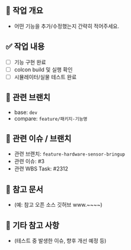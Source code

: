 ## 🔧 작업 개요
- 어떤 기능을 추가/수정했는지 간략히 적어주세요.

## ✅ 작업 내용
- [ ] 기능 구현 완료
- [ ] colcon build 및 실행 확인
- [ ] 시뮬레이터/실물 테스트 완료

## 📂 관련 브랜치
- base: `dev`
- compare: `feature/패키지-기능명`

## 🔗 관련 이슈 / 브랜치

- 관련 브랜치: `feature-hardware-sensor-bringup`
- 관련 이슈: #3
- 관련 WBS Task: #2312

## 🔗 참고 문서
- (예: 참고 오픈 소스 깃허브 www.~~~~)


## 💬 기타 참고 사항
- (테스트 중 발생한 이슈, 향후 개선 예정 등)

